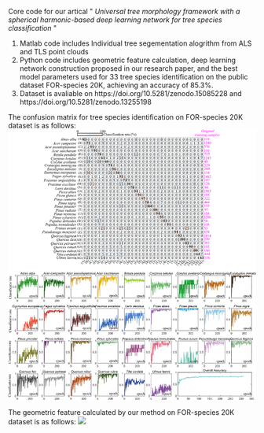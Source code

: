
Core code for our artical "<em> Universal tree morphology framework with a spherical harmonic-based deep learning network for tree species classification </em>"
<ol>
  <li>Matlab code includes Individual tree segementation alogrithm from ALS and TLS point clouds</li>
  <li>Python code includes geometric feature calculation, deep learning network construction proposed in our research paper, and the best model parameters used for 33 tree species identification on the public dataset FOR-species 20K, achieving an accuracy of 85.3%.</li>
  <li>Dataset is avaliable on https://doi.org/10.5281/zenodo.15085228 and https://doi.org/10.5281/zenodo.13255198</li>
</ol>

The confusion matrix for tree species identification on FOR-species 20K dataset is as follows:
![](https://github.com/jk160804211/Universal-tree-morphology-framework/blob/main/text849.png)

The geometric feature calculated by our method on  FOR-species 20K dataset is as follows:
![](https://github.com/jk160804211/Universal-tree-morphology-framework/blob/main/g79.png)
